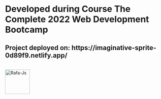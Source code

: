 <h1>Developed during Course The Complete 2022 Web Development Bootcamp</h1>

<h2>Project deployed on:
https://imaginative-sprite-0d89f9.netlify.app/</h2>

<div style="display: inline_block"><br>
  <img align="center" alt="Rafa-Js" height="80" width="80" src="https://cdn.jsdelivr.net/gh/devicons/devicon/icons/bootstrap/bootstrap-original-wordmark.svg" />
</div>
